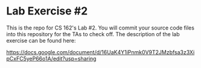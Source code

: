 Lab Exercise #2
===============

This is the repo for CS 162's Lab #2.  You will commit your source code files into this repository for the TAs to check off.  The description of the lab exercise can be found here:

https://docs.google.com/document/d/16UaK4Y1iPnmk0V9T2JMzbfsa3z3XipCxFC5yeP66o1A/edit?usp=sharing
